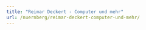 ```yaml
---
title: "Reimar Deckert - Computer und mehr"
url: /nuernberg/reimar-deckert-computer-und-mehr/
---
```

